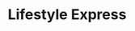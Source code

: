 ---
title: "Lifestyle Express"
url: /glasgow/lifestyle-express-stravanan-road/
shop: convenience
---